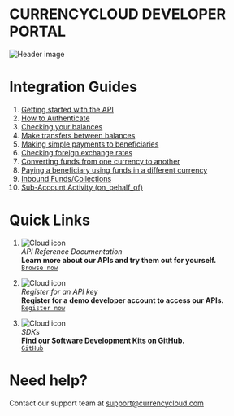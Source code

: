 [_metadata_:menu_title]:- "Home"
[_metadata_:order]:- "1"

# CURRENCYCLOUD DEVELOPER PORTAL
![Header image](/images/introduction-header.png)
​

# Integration Guides
1. [Getting started with the API](/guides/integration-guides/getting-started-with-the-api)
2. [How to Authenticate](/guides/integration-guides/authentication)
3. [Checking your balances](/guides/integration-guides/checking-your-balances)
4. [Make transfers between balances](/guides/integration-guides/transfers-between-balances)
5. [Making simple payments to beneficiaries](/guides/integration-guides/make-simple-payments)
6. [Checking foreign exchange rates](/guides/integration-guides/check-foreign-exchange-rates)
7. [Converting funds from one currency to another](/guides/integration-guides/convert-funds)
8. [Paying a beneficiary using funds in a different currency](/guides/integration-guides/pay-beneficiary-funds-different-currency)
9. [Inbound Funds/Collections](/guides/integration-guides/collections)
10. [Sub-Account Activity (on_behalf_of)](/guides/integration-guides/sub-account-activity)  
<!--- 8. [Adding an FX spread](/guides/integration-guides/adding-an-fx-spread) --->

# Quick Links
1. ![Cloud icon](/icons/cloud.svg)  
  _API Reference Documentation_  
  __Learn more about our APIs and try them out for yourself.__    
  [`Browse now`](/api-reference)

2. ![Cloud icon](/icons/cloud.svg)  
  _Register for an API key_  
  __Register for a demo developer account to access our APIs.__  
  [`Register now`](/register-for-an-api-key)

3.  ![Cloud icon](/icons/cloud.svg)   
  _SDKs_  
  __Find our Software Development Kits on GitHub.__  
  [`GitHub`](https://github.com/currencycloud/)


# Need help?
Contact our support team at support@currencycloud.com
​
